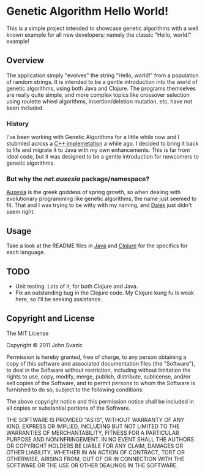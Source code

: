 # Genetic Algorithm Hello World!

This is a simple project intended to showcase genetic algorithms with a well 
known example for all new developers; namely the classic "Hello, world!" 
example!

## Overview

The application simply "evolves" the string "Hello, world!" from a population 
of random strings.  It is intended to be a gentle introduction into the world
of genetic algorithms, using both Java and Clojure.  The programs themselves 
are really quite simple, and more complex topics like crossover selection 
using roulette wheel algorithms, insertion/deletion mutation, etc, have not 
been included.

### History

I've been working with Genetic Algorithms for a little while now and I
stubmled across a 
[C++ implemetation](http://www.generation5.org/content/2003/gahelloworld.asp) 
a while ago.  I decided to bring it back to life and migrate it to Java with 
my own enhancements.  This is far from ideal code, but it was designed to be 
a gentle introduction for newcomers to genetic algorithms.

### But why the <i>net.auxesia</i> package/namespace?

[Auxesia](http://www.theoi.com/Ouranios/HoraAuxesia.html) is the greek
goddess of spring growth, so when dealing with evolutionary programming like
genetic algorithms, the name just seemed to fit.  That and I was trying to be
witty with my naming, and [Dalek](http://en.wikipedia.org/wiki/Dalek) just 
didn't seem right.

## Usage

Take a look at the README files in [Java](GAHelloWorld/java/) and 
[Clojure](GAHelloWorld/clojure/) for the specifics for each language.

## TODO

*   Unit testing.  Lots of it, for both Clojure and Java.
*   Fix an outstanding bug in the Clojure code.  My Clojure kung fu is weak 
    here, so I'll be seeking assistance.

## Copyright and License

The MIT License

Copyright &copy; 2011 John Svazic

Permission is hereby granted, free of charge, to any person obtaining a copy
of this software and associated documentation files (the "Software"), to deal
in the Software without restriction, including without limitation the rights
to use, copy, modify, merge, publish, distribute, sublicense, and/or sell
copies of the Software, and to permit persons to whom the Software is
furnished to do so, subject to the following conditions:

The above copyright notice and this permission notice shall be included in
all copies or substantial portions of the Software.

THE SOFTWARE IS PROVIDED "AS IS", WITHOUT WARRANTY OF ANY KIND, EXPRESS OR
IMPLIED, INCLUDING BUT NOT LIMITED TO THE WARRANTIES OF MERCHANTABILITY,
FITNESS FOR A PARTICULAR PURPOSE AND NONINFRINGEMENT. IN NO EVENT SHALL THE
AUTHORS OR COPYRIGHT HOLDERS BE LIABLE FOR ANY CLAIM, DAMAGES OR OTHER
LIABILITY, WHETHER IN AN ACTION OF CONTRACT, TORT OR OTHERWISE, ARISING FROM,
OUT OF OR IN CONNECTION WITH THE SOFTWARE OR THE USE OR OTHER DEALINGS IN
THE SOFTWARE.
